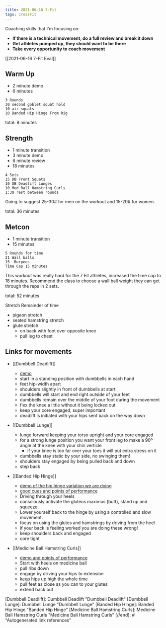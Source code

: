 ```yaml
---
title: 2021-06-16 7-Fit
tags: CrossFit
---
```


Coaching skills that I'm focusing on:
- **If there is a technical movement, do a full review and break it down**
- **Get athletes pumped up, they should want to be there**
- **Take every opportunity to coach movement**

[[2021-06-16 7-Fit Eval]]

## Warm Up
- 2 minute demo
- 6 minutes
```
3 Rounds
30 second goblet squat hold
10 air squats
10 Banded Hip Hinge From Rig
```
total: 8 minutes


## Strength
- 1 minute transition
- 3 minute demo
- 6 minute review
- 18 minutes
```
4 Sets
15 DB Front Squats
10 DB Deadlift Lunges
10 Med Ball Hamstring Curls
1:30 rest between rounds
```
Going to suggest 25-30# for men on the workout and 15-20# for women.

total: 36 minutes

## Metcon
- 1 minute transition
- 15 minutes
```
5 Rounds for time
21 Wall balls
15  Burpees
Time Cap 15 minutes
```

This workout was really hard for the 7 Fit athletes, increased the time cap to 18 minutes. Recommend the class to choose a wall ball weight they can get through the reps in 2 sets.

total: 52 minutes

Stretch Remainder of time
- pigeon stretch
- seated hamstring stretch
- glute stretch
  - on back with foot over opposite knee
  - pull leg to chest


## Links for movements

- [[Dumbbell Deadlift]]
  - [demo](https://www.youtube.com/watch?v=JNpUNRPQkAk&ab_channel=CrossFit%C2%AE)
  - start in a standing position with dumbbells in each hand
  - feet hip-width apart
  - shoulders slightly in front of dumbbells at start
  - dumbbells will start and end right outside of your feet
  - dumbbells remain over the middle of your foot during the movement
  - flex the knee a little without it being locked out
  - keep your core engaged, super important
  - deadlift is initiated with your hips sent back on the way down
- [[Dumbbell Lunge]]
  - lunge forward keeping your torso upright and your core engaged
  - for a strong lunge position you want your front leg to make a 90º angle at the knee with your shin verticle
    - if your knee is too far over your toes it will put extra stress on it
  - dumbbells stay static by your side, no swinging them!
  - shoulders stay engaged by being pulled back and down
  - step back


- [[Banded Hip Hinge]]
  - [demo of the hip hinge variation we are doing](https://www.youtube.com/watch?app=desktop&v=-2AGIruhpsM&ab_channel=TheBarbellPhysio)
  - [good cues and points of performance](http://fullscalefit.com/new/product/banded-hip-hinge/)
  - Driving through your heels
  - consciously activate the gluteus maximus (butt), stand up and squeeze.
  - Lower yourself back to the hinge by using a controlled and slow movement.
  - focus on using the glutes and hamstrings by driving from the heel
  - if your back is feeling worked you are doing these wrong!
  - keep shoulders back and engaged
  - core tight
- [[Medicine Ball Hamstring Curls]]
  - [demo and points of performance](https://www.youtube.com/watch?app=desktop&v=R_INXCfwVLY&ab_channel=InvictusFitness)
  - Start with heels on medicine ball
  - pull ribs down
  - engage by driving your hips to extension
  - keep hips up high the whole time
  - pull feet as close as you can to your glutes
  - extend back out

[//begin]: # "Autogenerated link references for markdown compatibility"
[Dumbbell Deadlift]: Dumbbell Deadlift "Dumbbell Deadlift"
[Dumbbell Lunge]: Dumbbell Lunge "Dumbbell Lunge"
[Banded Hip Hinge]: Banded Hip Hinge "Banded Hip Hinge"
[Medicine Ball Hamstring Curls]: Medicine Ball Hamstring Curls "Medicine Ball Hamstring Curls"
[//end]: # "Autogenerated link references"